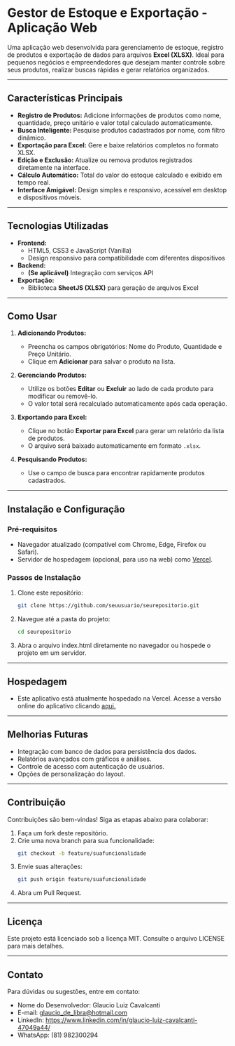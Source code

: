 # **Gestor de Estoque e Exportação - Aplicação Web**

Uma aplicação web desenvolvida para gerenciamento de estoque, registro de produtos e exportação de dados para arquivos **Excel (XLSX)**. Ideal para pequenos negócios e empreendedores que desejam manter controle sobre seus produtos, realizar buscas rápidas e gerar relatórios organizados.

---

## **Características Principais**

- **Registro de Produtos:** Adicione informações de produtos como nome, quantidade, preço unitário e valor total calculado automaticamente.
- **Busca Inteligente:** Pesquise produtos cadastrados por nome, com filtro dinâmico.
- **Exportação para Excel:** Gere e baixe relatórios completos no formato XLSX.
- **Edição e Exclusão:** Atualize ou remova produtos registrados diretamente na interface.
- **Cálculo Automático:** Total do valor do estoque calculado e exibido em tempo real.
- **Interface Amigável:** Design simples e responsivo, acessível em desktop e dispositivos móveis.

---

## **Tecnologias Utilizadas**

- **Frontend:**
  - HTML5, CSS3 e JavaScript (Vanilla)
  - Design responsivo para compatibilidade com diferentes dispositivos
- **Backend:**
  - **(Se aplicável)** Integração com serviços API
- **Exportação:**
  - Biblioteca **SheetJS (XLSX)** para geração de arquivos Excel

---

## **Como Usar**

1. **Adicionando Produtos:**
   - Preencha os campos obrigatórios: Nome do Produto, Quantidade e Preço Unitário.
   - Clique em **Adicionar** para salvar o produto na lista.
   
2. **Gerenciando Produtos:**
   - Utilize os botões **Editar** ou **Excluir** ao lado de cada produto para modificar ou removê-lo.
   - O valor total será recalculado automaticamente após cada operação.

3. **Exportando para Excel:**
   - Clique no botão **Exportar para Excel** para gerar um relatório da lista de produtos.
   - O arquivo será baixado automaticamente em formato `.xlsx`.

4. **Pesquisando Produtos:**
   - Use o campo de busca para encontrar rapidamente produtos cadastrados.

---

## **Instalação e Configuração**

### **Pré-requisitos**

- Navegador atualizado (compatível com Chrome, Edge, Firefox ou Safari).
- Servidor de hospedagem (opcional, para uso na web) como [Vercel](https://vercel.com).

### **Passos de Instalação**

1. Clone este repositório:
   ```bash
   git clone https://github.com/seuusuario/seurepositorio.git

2. Navegue até a pasta do projeto:
   ```bash
   cd seurepositorio

3. Abra o arquivo index.html diretamente no navegador ou hospede o projeto em um servidor.

---

## **Hospedagem**
- Este aplicativo está atualmente hospedado na Vercel. Acesse a versão online do aplicativo clicando [aqui.](https://quantumsheet.vercel.app/)
---

## **Melhorias Futuras**
- Integração com banco de dados para persistência dos dados.
- Relatórios avançados com gráficos e análises.
- Controle de acesso com autenticação de usuários.
- Opções de personalização do layout.

---

## **Contribuição**
Contribuições são bem-vindas! Siga as etapas abaixo para colaborar:
1. Faça um fork deste repositório.
2. Crie uma nova branch para sua funcionalidade:
   ```bash
   git checkout -b feature/suafuncionalidade

3. Envie suas alterações:
   ```bash
   git push origin feature/suafuncionalidade

4. Abra um Pull Request.

---

## **Licença**
Este projeto está licenciado sob a licença MIT. Consulte o arquivo LICENSE para mais detalhes.

---

## **Contato**
Para dúvidas ou sugestões, entre em contato:

- Nome do Desenvolvedor: Glaucio Luiz Cavalcanti
- E-mail: glaucio_de_libra@hotmail.com
- LinkedIn: https://www.linkedin.com/in/glaucio-luiz-cavalcanti-47049a44/
- WhatsApp: (81) 982300294
